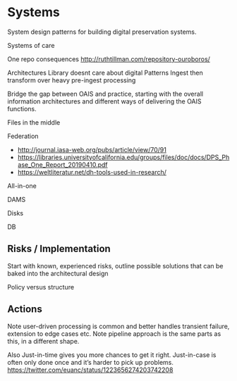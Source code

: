 # Systems 

System design patterns for building digital preservation systems.

Systems of care

One repo consequences http://ruthtillman.com/repository-ouroboros/

Architectures
Library doesnt care about digital
Patterns
Ingest then transform over heavy pre-ingest processing

Bridge the gap between OAIS and practice, starting with the overall information architectures and different ways of delivering the OAIS functions.

Files in the middle 

Federation

- http://journal.iasa-web.org/pubs/article/view/70/91
- https://libraries.universityofcalifornia.edu/groups/files/doc/docs/DPS_Phase_One_Report_20190410.pdf
- https://weltliteratur.net/dh-tools-used-in-research/

All-in-one

DAMS

Disks

DB

## Risks / Implementation

Start with known, experienced risks, outline possible solutions that can be baked into the architectural design 

Policy versus structure 


## Actions

Note user-driven processing is common and better handles transient failure, extension to edge cases etc. Note pipeline approach is the same parts as this, in a different shape.

Also Just-in-time gives you more chances to get it right. Just-in-case is often only done once and it’s harder to pick up problems. https://twitter.com/euanc/status/1223656274203742208

